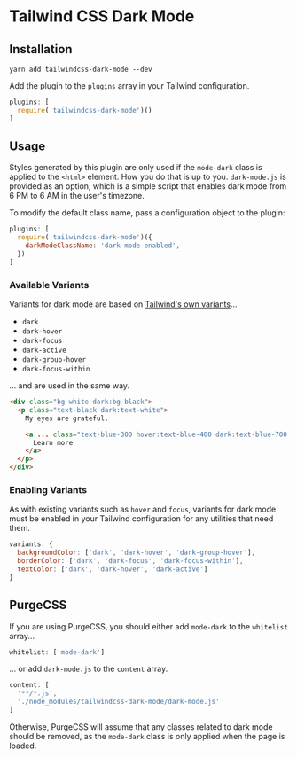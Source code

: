 # Tailwind CSS Dark Mode

## Installation

```
yarn add tailwindcss-dark-mode --dev
```

Add the plugin to the `plugins` array in your Tailwind configuration.

```javascript
plugins: [
  require('tailwindcss-dark-mode')()
]
```

## Usage

Styles generated by this plugin are only used if the `mode-dark` class is applied to the `<html>` element. How you do that is up to you. `dark-mode.js` is provided as an option, which is a simple script that enables dark mode from 6 PM to 6 AM in the user's timezone.

To modify the default class name, pass a configuration object to the plugin:

```javascript
plugins: [
  require('tailwindcss-dark-mode')({
    darkModeClassName: 'dark-mode-enabled',
  })
]
```

### Available Variants

Variants for dark mode are based on [Tailwind's own variants](https://tailwindcss.com/docs/state-variants/)...

- `dark`
- `dark-hover`
- `dark-focus`
- `dark-active`
- `dark-group-hover`
- `dark-focus-within`

... and are used in the same way.

```html
<div class="bg-white dark:bg-black">
  <p class="text-black dark:text-white">
    My eyes are grateful.

    <a ... class="text-blue-300 hover:text-blue-400 dark:text-blue-700 dark-hover:text-blue-600">
      Learn more
    </a>
  </p>
</div>
```

### Enabling Variants

As with existing variants such as `hover` and `focus`, variants for dark mode must be enabled in your Tailwind configuration for any utilities that need them.

```javascript
variants: {
  backgroundColor: ['dark', 'dark-hover', 'dark-group-hover'],
  borderColor: ['dark', 'dark-focus', 'dark-focus-within'],
  textColor: ['dark', 'dark-hover', 'dark-active']
}
```

## PurgeCSS

If you are using PurgeCSS, you should either add `mode-dark` to the `whitelist` array...

```javascript
whitelist: ['mode-dark']
```

... or add `dark-mode.js` to the `content` array.

```javascript
content: [
  '**/*.js',
  './node_modules/tailwindcss-dark-mode/dark-mode.js'
]
```

Otherwise, PurgeCSS will assume that any classes related to dark mode should be removed, as the `mode-dark` class is only applied when the page is loaded.

